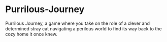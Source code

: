 # Purrilous-Journey
Purrilous Journey, a game where you take on the role of a clever and determined stray cat navigating a perilous world to find its way back to the cozy home it once knew.
